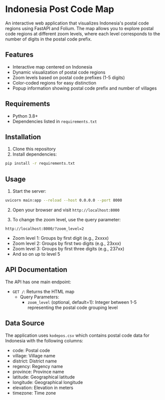 # Indonesia Post Code Map

An interactive web application that visualizes Indonesia's postal code regions using FastAPI and Folium. The map allows you to explore postal code regions at different zoom levels, where each level corresponds to the number of digits in the postal code prefix.

## Features

- Interactive map centered on Indonesia
- Dynamic visualization of postal code regions
- Zoom levels based on postal code prefixes (1-5 digits)
- Color-coded regions for easy distinction
- Popup information showing postal code prefix and number of villages

## Requirements

- Python 3.8+
- Dependencies listed in `requirements.txt`

## Installation

1. Clone this repository
2. Install dependencies:
  ```bash
  pip install -r requirements.txt
  ```

## Usage

1. Start the server:
  ```bash
  uvicorn main:app --reload --host 0.0.0.0 --port 8000
  ```

2. Open your browser and visit `http://localhost:8000`

3. To change the zoom level, use the query parameter:
  ```
  http://localhost:8000/?zoom_level=2
  ```
  - Zoom level 1: Groups by first digit (e.g., 2xxxx)
  - Zoom level 2: Groups by first two digits (e.g., 23xxx)
  - Zoom level 3: Groups by first three digits (e.g., 237xx)
  - And so on up to level 5

## API Documentation

The API has one main endpoint:

- `GET /`: Returns the HTML map
  - Query Parameters:
    - `zoom_level` (optional, default=1): Integer between 1-5 representing the postal code grouping level

## Data Source

The application uses `kodepos.csv` which contains postal code data for Indonesia with the following columns:
- code: Postal code
- village: Village name
- district: District name
- regency: Regency name
- province: Province name
- latitude: Geographical latitude
- longitude: Geographical longitude
- elevation: Elevation in meters
- timezone: Time zone 